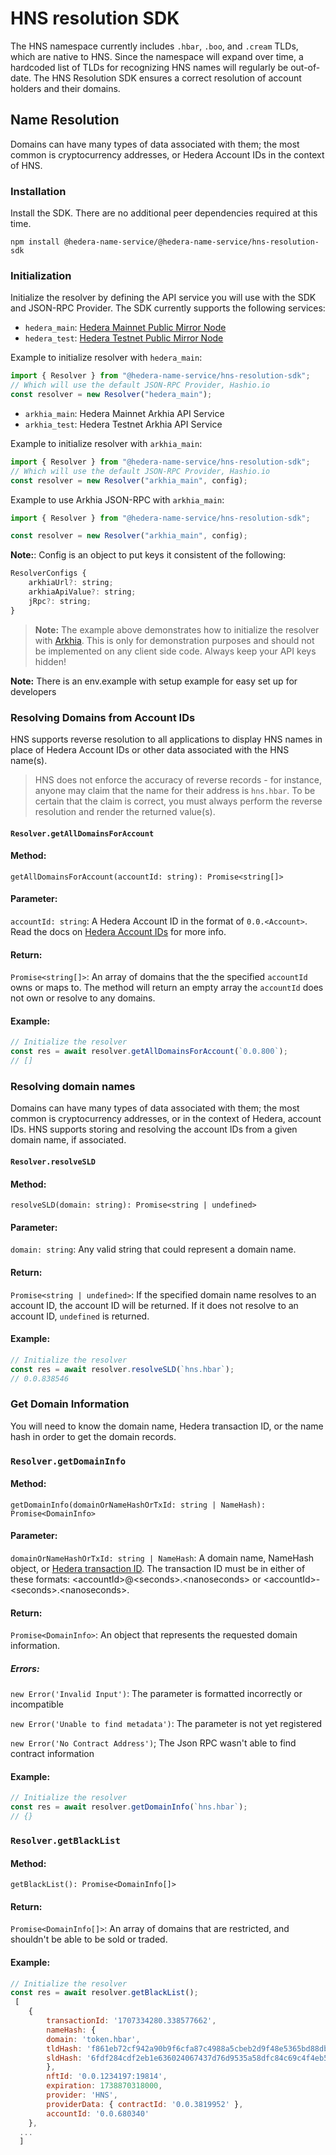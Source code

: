 # HNS resolution SDK

The HNS namespace currently includes `.hbar`, `.boo`, and `.cream` TLDs, which are native to HNS. Since the namespace will expand over time, a hardcoded list of TLDs for recognizing HNS names will regularly be out-of-date. The HNS Resolution SDK ensures a correct resolution of account holders and their domains.

## Name Resolution

Domains can have many types of data associated with them; the most common is cryptocurrency addresses, or Hedera Account IDs in the context of HNS.

### Installation

Install the SDK. There are no additional peer dependencies required at this time.

```
npm install @hedera-name-service/@hedera-name-service/hns-resolution-sdk
```

### Initialization

Initialize the resolver by defining the API service you will use with the SDK and JSON-RPC Provider. The SDK currently supports the following services:

-   `hedera_main`: [Hedera Mainnet Public Mirror Node](https://docs.hedera.com/hedera/core-concepts/mirror-nodes/hedera-mirror-node#mainnet)
-   `hedera_test`: [Hedera Testnet Public Mirror Node](https://docs.hedera.com/hedera/core-concepts/mirror-nodes/hedera-mirror-node#testnet)

Example to initialize resolver with `hedera_main`:

```javascript
import { Resolver } from "@hedera-name-service/hns-resolution-sdk";
// Which will use the default JSON-RPC Provider, Hashio.io
const resolver = new Resolver("hedera_main");
```

-   `arkhia_main`: Hedera Mainnet Arkhia API Service
-   `arkhia_test`: Hedera Testnet Arkhia API Service

Example to initialize resolver with `arkhia_main`:

```javascript
import { Resolver } from "@hedera-name-service/hns-resolution-sdk";
// Which will use the default JSON-RPC Provider, Hashio.io
const resolver = new Resolver("arkhia_main", config);
```

Example to use Arkhia JSON-RPC with `arkhia_main`:

```javascript
import { Resolver } from "@hedera-name-service/hns-resolution-sdk";

const resolver = new Resolver("arkhia_main", config);
```

**Note:**: Config is an object to put keys it consistent of the following:

```javascript
ResolverConfigs {
    arkhiaUrl?: string;
    arkhiaApiValue?: string;
    jRpc?: string;
}
```

> **Note:** The example above demonstrates how to initialize the resolver with [Arkhia](https://arkhia.io). This is only for demonstration purposes and should not be implemented on any client side code. Always keep your API keys hidden!

**Note:** There is an env.example with setup example for easy set up for developers

### Resolving Domains from Account IDs

HNS supports reverse resolution to all applications to display HNS names in place of Hedera Account IDs or other data associated with the HNS name(s).

> HNS does not enforce the accuracy of reverse records - for instance, anyone may claim that the name for their address is `hns.hbar`. To be certain that the claim is correct, you must always perform the reverse resolution and render the returned value(s).

#### `Resolver.getAllDomainsForAccount`

#### Method:

`getAllDomainsForAccount(accountId: string): Promise<string[]>`

#### Parameter:

`accountId: string`: A Hedera Account ID in the format of `0.0.<Account>`. Read the docs on [Hedera Account IDs](https://docs.hedera.com/hedera/core-concepts/accounts/account-properties#account-id) for more info.

#### Return:

`Promise<string[]>`: An array of domains that the the specified `accountId` owns or maps to. The method will return an empty array the `accountId` does not own or resolve to any domains.

#### Example:

```javascript
// Initialize the resolver
const res = await resolver.getAllDomainsForAccount(`0.0.800`);
// []
```

### Resolving domain names

Domains can have many types of data associated with them; the most common is cryptocurrency addresses, or in the context of Hedera, account IDs. HNS supports storing and resolving the account IDs from a given domain name, if associated.

#### `Resolver.resolveSLD`

#### Method:

`resolveSLD(domain: string): Promise<string | undefined>`

#### Parameter:

`domain: string`: Any valid string that could represent a domain name.

#### Return:

`Promise<string | undefined>`: If the specified domain name resolves to an account ID, the account ID will be returned. If it does not resolve to an account ID, `undefined` is returned.

#### Example:

```javascript
// Initialize the resolver
const res = await resolver.resolveSLD(`hns.hbar`);
// 0.0.838546
```

### Get Domain Information

You will need to know the domain name, Hedera transaction ID, or the name hash in order to get the domain records.

### `Resolver.getDomainInfo`

#### Method:

`getDomainInfo(domainOrNameHashOrTxId: string | NameHash): Promise<DomainInfo>`

#### Parameter:

`domainOrNameHashOrTxId: string | NameHash`: A domain name, NameHash object, or [Hedera transaction ID](https://docs.hedera.com/hedera/sdks-and-apis/sdks/transactions/transaction-id). The transaction ID must be in either of these formats: &lt;accountId&gt;@&lt;seconds&gt;.&lt;nanoseconds&gt; or &lt;accountId&gt;-&lt;seconds&gt;.&lt;nanoseconds&gt;.

#### Return:

`Promise<DomainInfo>`: An object that represents the requested domain information.

##### Errors:

`new Error('Invalid Input')`: The parameter is formatted incorrectly or incompatible

`new Error('Unable to find metadata')`: The parameter is not yet registered

`new Error('No Contract Address')`; The Json RPC wasn't able to find contract information

#### Example:

```javascript
// Initialize the resolver
const res = await resolver.getDomainInfo(`hns.hbar`);
// {}
```

### `Resolver.getBlackList`

#### Method:

`getBlackList(): Promise<DomainInfo[]>`

#### Return:

`Promise<DomainInfo[]>`: An array of domains that are restricted, and shouldn't be able to be sold or traded.

#### Example:

```javascript
// Initialize the resolver
const res = await resolver.getBlackList();
 [
    {
        transactionId: '1707334280.338577662',
        nameHash: {
        domain: 'token.hbar',
        tldHash: 'f861eb72cf942a90b9f6cfa87c4988a5cbeb2d9f48e5365bd88dbf63091584dc',
        sldHash: '6fdf284cdf2eb1e636024067437d76d9535a58dfc84c69c4f4eb5948af7ed23d'
        },
        nftId: '0.0.1234197:19814',
        expiration: 1738870318000,
        provider: 'HNS',
        providerData: { contractId: '0.0.3819952' },
        accountId: '0.0.680340'
    },
  ...
  ]
```
